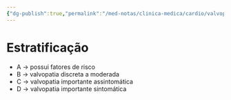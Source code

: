 ```yaml
---
{"dg-publish":true,"permalink":"/med-notas/clinica-medica/cardio/valvopatias/valvopatias/","tags":["review"]}
---
```


# Estratificação
- A -> possui fatores de risco
- B -> valvopatia discreta a moderada
- C -> valvopatia importante assintomática
- D -> valvopatia importante sintomática